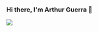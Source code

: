 ### Hi there, I'm Arthur Guerra 👋

![](https://github-readme-stats.vercel.app/api/top-langs/?username=arthurcg2&layout=compact&bg_color=30,e96443,904e95&title_color=fff&text_color=fff&langs_count=6)
